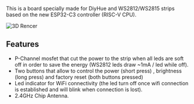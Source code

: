  This is a board specially made for DiyHue and WS2812/WS2815 strips based on the new ESP32-C3 controller (RISC-V CPU). 
 
 ![3D Rencer](https://raw.githubusercontent.com/diyhue/Lights/master/ESP32/ESP-C3_Controller_Board/3D_render.png)
## Features
 - P-Channel mosfet that cut the power to the strip when all leds are soft off in order to save the energy (WS2812 leds draw ~1mA / led while off).
 - Two buttons that allow to control the power (short press) , brightness (long press) and factory reset (both buttons pressed)
 - Led indicator for WiFi connectivity (the led turn off once wifi connection is established and will blink when connection is lost).
 - 2.4GHz Chip Antenna.
